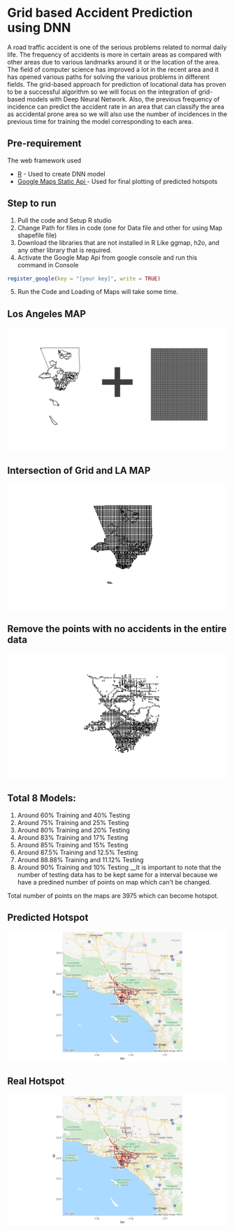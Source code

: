 # Grid based Accident Prediction using DNN


A road traffic accident is one of the serious problems related to normal daily life. The frequency of accidents is more in certain areas as compared with other areas due to various landmarks around it or the location of the area. The field of computer science has improved a lot in the recent area and it has opened various paths for solving the various problems in different fields. The grid-based approach for prediction of locational data has proven to be a successful algorithm so we will focus on the integration of grid-based models with Deep Neural Network. Also, the previous frequency of incidence can predict the accident rate in an area that can classify the area as accidental prone area so we will also use the number of incidences in the previous time for training the model corresponding to each area.

## Pre-requirement 

The web framework used
* [R](https://www.r-project.org/) - Used to create DNN model
* [Google Maps Static Api ](https://developers.google.com/maps/documentation) - Used for final plotting of predicted hotspots


## Step to run
1. Pull the code and Setup R studio
2. Change Path for files in code (one for Data file and other for using Map shapefile file)
3. Download the libraries that are not installed in R Like ggmap, h2o, and any other library that is required.
4. Activate the Google Map Api from google console and run this command in Console
```R
register_google(key = "[your key]", write = TRUE)
```
5. Run the Code and Loading of Maps will take some time.

## Los Angeles MAP
![Not Found](Images/LA_map_AND_Grid.png)

## Intersection of Grid and LA MAP
![Not Found](Images/Intersection_LA_MAP.png)

## Remove the points with no accidents in the entire data
![Not Found](Images/Filtered_Intersection_LA_MAP.png)

## Total 8 Models:
1. Around 60% Training and 40% Testing
2. Around 75% Training and 25% Testing
3. Around 80% Training and 20% Testing
4. Around 83% Training and 17% Testing
5. Around 85% Training and 15% Testing
6. Around 87.5% Training and 12.5% Testing
7. Around 88.88% Training and 11.12% Testing
8. Around 90% Training and 10% Testing
__It is important to note that the number of testing data has to be kept same for a interval because we have a predined number of points on map which can't be changed.

Total number of points on the maps are 3975 which can become hotspot. 

## Predicted Hotspot
![Not Found](Images/MAP.png)

## Real Hotspot
![Not Found](Images/MAP_actual.png)

